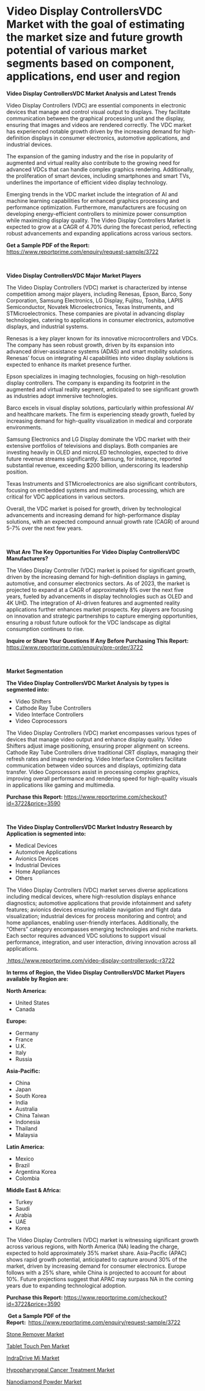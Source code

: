 <p><h1>Video Display ControllersVDC Market with the goal of estimating the market size and future growth potential of various market segments based on component, applications, end user and region</h1></p><p><strong>Video Display ControllersVDC Market Analysis and Latest Trends</strong></p>
<p><p>Video Display Controllers (VDC) are essential components in electronic devices that manage and control visual output to displays. They facilitate communication between the graphical processing unit and the display, ensuring that images and videos are rendered correctly. The VDC market has experienced notable growth driven by the increasing demand for high-definition displays in consumer electronics, automotive applications, and industrial devices. </p><p>The expansion of the gaming industry and the rise in popularity of augmented and virtual reality also contribute to the growing need for advanced VDCs that can handle complex graphics rendering. Additionally, the proliferation of smart devices, including smartphones and smart TVs, underlines the importance of efficient video display technology. </p><p>Emerging trends in the VDC market include the integration of AI and machine learning capabilities for enhanced graphics processing and performance optimization. Furthermore, manufacturers are focusing on developing energy-efficient controllers to minimize power consumption while maximizing display quality. The Video Display Controllers Market is expected to grow at a CAGR of 4.70% during the forecast period, reflecting robust advancements and expanding applications across various sectors.</p></p>
<p><strong>Get a Sample PDF of the Report:&nbsp;</strong> <a href="https://www.reportprime.com/enquiry/request-sample/3722">https://www.reportprime.com/enquiry/request-sample/3722</a></p>
<p>&nbsp;</p>
<p><strong>Video Display ControllersVDC Major Market Players</strong></p>
<p><p>The Video Display Controllers (VDC) market is characterized by intense competition among major players, including Renesas, Epson, Barco, Sony Corporation, Samsung Electronics, LG Display, Fujitsu, Toshiba, LAPIS Semiconductor, Novatek Microelectronics, Texas Instruments, and STMicroelectronics. These companies are pivotal in advancing display technologies, catering to applications in consumer electronics, automotive displays, and industrial systems.</p><p>Renesas is a key player known for its innovative microcontrollers and VDCs. The company has seen robust growth, driven by its expansion into advanced driver-assistance systems (ADAS) and smart mobility solutions. Renesas’ focus on integrating AI capabilities into video display solutions is expected to enhance its market presence further.</p><p>Epson specializes in imaging technologies, focusing on high-resolution display controllers. The company is expanding its footprint in the augmented and virtual reality segment, anticipated to see significant growth as industries adopt immersive technologies.</p><p>Barco excels in visual display solutions, particularly within professional AV and healthcare markets. The firm is experiencing steady growth, fueled by increasing demand for high-quality visualization in medical and corporate environments.</p><p>Samsung Electronics and LG Display dominate the VDC market with their extensive portfolios of televisions and displays. Both companies are investing heavily in OLED and microLED technologies, expected to drive future revenue streams significantly. Samsung, for instance, reported substantial revenue, exceeding $200 billion, underscoring its leadership position.</p><p>Texas Instruments and STMicroelectronics are also significant contributors, focusing on embedded systems and multimedia processing, which are critical for VDC applications in various sectors.</p><p>Overall, the VDC market is poised for growth, driven by technological advancements and increasing demand for high-performance display solutions, with an expected compound annual growth rate (CAGR) of around 5-7% over the next few years.</p></p>
<p>&nbsp;</p>
<p><strong>What Are The Key Opportunities For Video Display ControllersVDC Manufacturers?</strong></p>
<p><p>The Video Display Controller (VDC) market is poised for significant growth, driven by the increasing demand for high-definition displays in gaming, automotive, and consumer electronics sectors. As of 2023, the market is projected to expand at a CAGR of approximately 8% over the next five years, fueled by advancements in display technologies such as OLED and 4K UHD. The integration of AI-driven features and augmented reality applications further enhances market prospects. Key players are focusing on innovation and strategic partnerships to capture emerging opportunities, ensuring a robust future outlook for the VDC landscape as digital consumption continues to rise.</p></p>
<p><strong>Inquire or Share Your Questions If Any Before Purchasing This Report:</strong> <a href="https://www.reportprime.com/enquiry/pre-order/3722">https://www.reportprime.com/enquiry/pre-order/3722</a></p>
<p>&nbsp;</p>
<p><strong>Market Segmentation</strong></p>
<p><strong>The Video Display ControllersVDC Market Analysis by types is segmented into:</strong></p>
<p><ul><li>Video Shifters</li><li>Cathode Ray Tube Controllers</li><li>Video Interface Controllers</li><li>Video Coprocessors</li></ul></p>
<p><p>The Video Display Controllers (VDC) market encompasses various types of devices that manage video output and enhance display quality. Video Shifters adjust image positioning, ensuring proper alignment on screens. Cathode Ray Tube Controllers drive traditional CRT displays, managing their refresh rates and image rendering. Video Interface Controllers facilitate communication between video sources and displays, optimizing data transfer. Video Coprocessors assist in processing complex graphics, improving overall performance and rendering speed for high-quality visuals in applications like gaming and multimedia.</p></p>
<p><strong>Purchase this Report:&nbsp;</strong><a href="https://www.reportprime.com/checkout?id=3722&price=3590">https://www.reportprime.com/checkout?id=3722&price=3590</a></p>
<p>&nbsp;</p>
<p><strong>The Video Display ControllersVDC Market Industry Research by Application is segmented into:</strong></p>
<p><ul><li>Medical Devices</li><li>Automotive Applications</li><li>Avionics Devices</li><li>Industrial Devices</li><li>Home Appliances</li><li>Others</li></ul></p>
<p><p>The Video Display Controllers (VDC) market serves diverse applications including medical devices, where high-resolution displays enhance diagnostics; automotive applications that provide infotainment and safety features; avionics devices ensuring reliable navigation and flight data visualization; industrial devices for process monitoring and control; and home appliances, enabling user-friendly interfaces. Additionally, the “Others” category encompasses emerging technologies and niche markets. Each sector requires advanced VDC solutions to support visual performance, integration, and user interaction, driving innovation across all applications.</p></p>
<p><a href="https://www.reportprime.com/video-display-controllersvdc-r3722">&nbsp;https://www.reportprime.com/video-display-controllersvdc-r3722</a></p>
<p><strong>In terms of Region, the Video Display ControllersVDC Market Players available by Region are:</strong></p>
<p>
    <p> <strong> North America: </strong>
        <ul>
            <li>United States</li>
            <li>Canada</li>
        </ul>
        </p> 
    <p> <strong> Europe: </strong>
        <ul>
            <li>Germany</li>
            <li>France</li>
            <li>U.K.</li>
            <li>Italy</li>
            <li>Russia</li>
        </ul>
        </p> 
    <p> <strong> Asia-Pacific: </strong>
        <ul>
            <li>China</li>
            <li>Japan</li>
            <li>South Korea</li>
            <li>India</li>
            <li>Australia</li>
            <li>China Taiwan</li>
            <li>Indonesia</li>
            <li>Thailand</li>
            <li>Malaysia</li>
        </ul>
        </p> 
    <p> <strong> Latin America: </strong>
        <ul>
            <li>Mexico</li>
            <li>Brazil</li>
            <li>Argentina Korea</li>
            <li>Colombia</li>
        </ul>
        </p> 
    <p> <strong> Middle East & Africa: </strong>
        <ul>
            <li>Turkey</li>
            <li>Saudi</li>
            <li>Arabia</li>
            <li>UAE</li>
            <li>Korea</li>
        </ul>
    </p>
    </p>
<p><p>The Video Display Controllers (VDC) market is witnessing significant growth across various regions, with North America (NA) leading the charge, expected to hold approximately 35% market share. Asia-Pacific (APAC) shows rapid growth potential, anticipated to capture around 30% of the market, driven by increasing demand for consumer electronics. Europe follows with a 25% share, while China is projected to account for about 10%. Future projections suggest that APAC may surpass NA in the coming years due to expanding technological adoption.</p></p>
<p><strong>Purchase this Report: </strong><a href="https://www.reportprime.com/checkout?id=3722&price=3590">https://www.reportprime.com/checkout?id=3722&price=3590</a></p>
<p>&nbsp;<strong>Get a Sample PDF of the Report:&nbsp;&nbsp;</strong><a href="https://www.reportprime.com/enquiry/request-sample/3722">https://www.reportprime.com/enquiry/request-sample/3722</a></p>
<p><strong></strong></p>
<p><p><a href="https://issuu.com/reportprime-2/docs/stone-remover-market-size-2030.pptx_2d5c10b91c911b">Stone Remover Market</a></p><p><a href="https://www.linkedin.com/pulse/global-tablet-touch-pen-market-analysis-key-trends-future-projections-wa9bf?trackingId=xJH%2FClknTH2fI8m9fHPrcg%3D%3D">Tablet Touch Pen Market</a></p><p><a href="https://issuu.com/reportprime-2/docs/indradrive-mi-market-size-2030.pptx_f72b69d31ee15e">IndraDrive Mi Market</a></p><p><a href="https://www.linkedin.com/pulse/what-influencing-future-hypopharyngeal-cancer-treatment-ojqne?trackingId=DG4ZxLyzTH%2BRFWPaaHxxpQ%3D%3D">Hypopharyngeal Cancer Treatment Market</a></p><p><a href="https://www.linkedin.com/pulse/navigating-global-nanodiamond-powder-market-from-trends-strategy-l1ouc?trackingId=hxazucr4Ro%2BPN6jM91pw2A%3D%3D">Nanodiamond Powder Market</a></p></p>
